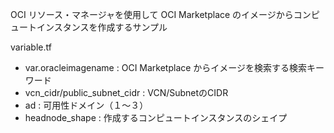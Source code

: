 OCI リソース・マネージャを使用して
OCI Marketplace のイメージからコンピュートインスタンスを作成するサンプル

variable.tf
- var.oracleimagename : OCI Marketplace からイメージを検索する検索キーワード
- vcn_cidr/public_subnet_cidr : VCN/SubnetのCIDR
- ad : 可用性ドメイン（１～３）
- headnode_shape : 作成するコンピュートインスタンスのシェイプ